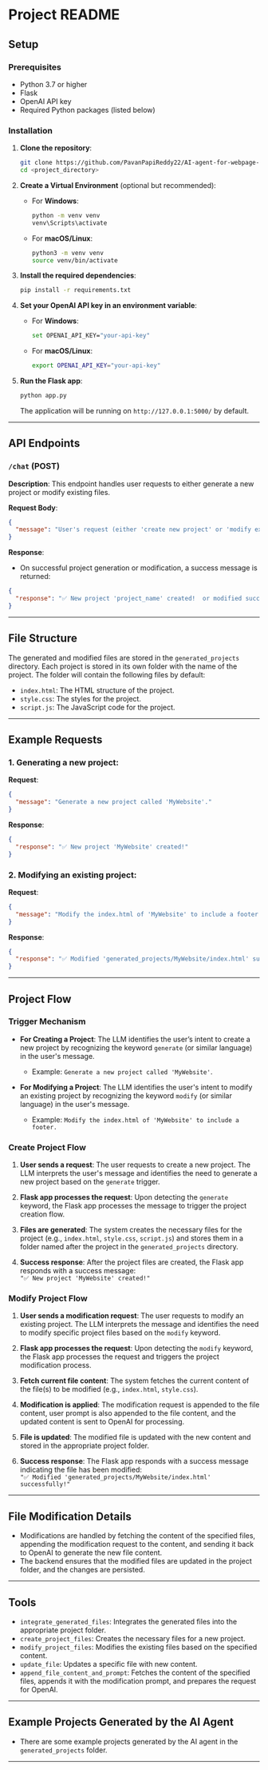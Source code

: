 # Project README

## Setup

### Prerequisites

- Python 3.7 or higher
- Flask
- OpenAI API key
- Required Python packages (listed below)

### Installation

1. **Clone the repository**:
   ```bash
   git clone https://github.com/PavanPapiReddy22/AI-agent-for-webpage-creation.git
   cd <project_directory>
   ```

2. **Create a Virtual Environment** (optional but recommended):
   - For **Windows**:
     ```bash
     python -m venv venv
     venv\Scripts\activate
     ```
   - For **macOS/Linux**:
     ```bash
     python3 -m venv venv
     source venv/bin/activate
     ```

3. **Install the required dependencies**:
   ```bash
   pip install -r requirements.txt
   ```

4. **Set your OpenAI API key in an environment variable**:
   - For **Windows**:
     ```bash
     set OPENAI_API_KEY="your-api-key"
     ```
   - For **macOS/Linux**:
     ```bash
     export OPENAI_API_KEY="your-api-key"
     ```

5. **Run the Flask app**:
   ```bash
   python app.py
   ```

   The application will be running on `http://127.0.0.1:5000/` by default.

---

## API Endpoints

### `/chat` (POST)

**Description**: This endpoint handles user requests to either generate a new project or modify existing files.

**Request Body**:
```json
{
  "message": "User's request (either 'create new project' or 'modify existing project')"
}
```

**Response**:
- On successful project generation or modification, a success message is returned:
```json
{
  "response": "✅ New project 'project_name' created!  or modified successfully"
}
```

---

## File Structure

The generated and modified files are stored in the `generated_projects` directory. Each project is stored in its own folder with the name of the project. The folder will contain the following files by default:
- `index.html`: The HTML structure of the project.
- `style.css`: The styles for the project.
- `script.js`: The JavaScript code for the project.

---

## Example Requests

### 1. Generating a new project:

**Request**:
```json
{
  "message": "Generate a new project called 'MyWebsite'."
}
```

**Response**:
```json
{
  "response": "✅ New project 'MyWebsite' created!"
}
```

### 2. Modifying an existing project:

**Request**:
```json
{
  "message": "Modify the index.html of 'MyWebsite' to include a footer."
}
```

**Response**:
```json
{
  "response": "✅ Modified 'generated_projects/MyWebsite/index.html' successfully!"
}
```

---

## Project Flow

### Trigger Mechanism

- **For Creating a Project**: The LLM identifies the user’s intent to create a new project by recognizing the keyword `generate` (or similar language) in the user's message.
  - Example: `Generate a new project called 'MyWebsite'`.

- **For Modifying a Project**: The LLM identifies the user's intent to modify an existing project by recognizing the keyword `modify` (or similar language) in the user's message.
  - Example: `Modify the index.html of 'MyWebsite' to include a footer.`

### Create Project Flow

1. **User sends a request**: The user requests to create a new project. The LLM interprets the user's message and identifies the need to generate a new project based on the `generate` trigger.
   
2. **Flask app processes the request**: Upon detecting the `generate` keyword, the Flask app processes the message to trigger the project creation flow.

3. **Files are generated**: The system creates the necessary files for the project (e.g., `index.html`, `style.css`, `script.js`) and stores them in a folder named after the project in the `generated_projects` directory.

4. **Success response**: After the project files are created, the Flask app responds with a success message:  
   `"✅ New project 'MyWebsite' created!"`

### Modify Project Flow

1. **User sends a modification request**: The user requests to modify an existing project. The LLM interprets the message and identifies the need to modify specific project files based on the `modify` keyword.
   
2. **Flask app processes the request**: Upon detecting the `modify` keyword, the Flask app processes the request and triggers the project modification process.

3. **Fetch current file content**: The system fetches the current content of the file(s) to be modified (e.g., `index.html`, `style.css`).

4. **Modification is applied**: The modification request is appended to the file content, user prompt is also appended to the file content, and the updated content is sent to OpenAI for processing.

5. **File is updated**: The modified file is updated with the new content and stored in the appropriate project folder.

6. **Success response**: The Flask app responds with a success message indicating the file has been modified:  
   `"✅ Modified 'generated_projects/MyWebsite/index.html' successfully!"`

---

## File Modification Details

- Modifications are handled by fetching the content of the specified files, appending the modification request to the content, and sending it back to OpenAI to generate the new file content.
- The backend ensures that the modified files are updated in the project folder, and the changes are persisted.

---

## Tools

- `integrate_generated_files`: Integrates the generated files into the appropriate project folder.
- `create_project_files`: Creates the necessary files for a new project.
- `modify_project_files`: Modifies the existing files based on the specified content.
- `update_file`: Updates a specific file with new content.
- `append_file_content_and_prompt`: Fetches the content of the specified files, appends it with the modification prompt, and prepares the request for OpenAI.

---

## Example Projects Generated by the AI Agent

- There are some example projects generated by the AI agent in the `generated_projects` folder.

---

